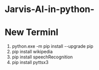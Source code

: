 # Jarvis-AI-in-python-

# New Terminl
1. python.exe -m pip install --upgrade pip
2. pip install wikipedia
3. pip install speechRecognition
4. pip install pyttsx3

 

 
